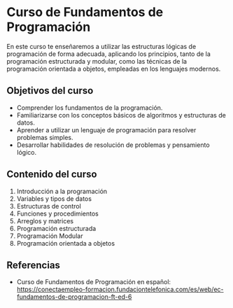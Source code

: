 # Curso de Fundamentos de Programación

En este curso te enseñaremos a utilizar las estructuras lógicas de programación de forma adecuada, aplicando los principios, tanto de la programación estructurada y modular, como las técnicas de la programación orientada a objetos, empleadas en los lenguajes modernos.

## Objetivos del curso

- Comprender los fundamentos de la programación.
- Familiarizarse con los conceptos básicos de algoritmos y estructuras de datos.
- Aprender a utilizar un lenguaje de programación para resolver problemas simples.
- Desarrollar habilidades de resolución de problemas y pensamiento lógico.

## Contenido del curso

1. Introducción a la programación
2. Variables y tipos de datos
3. Estructuras de control
4. Funciones y procedimientos
5. Arreglos y matrices
6. Programación estructurada
7. Programación Modular
8. Programación orientada a objetos

## Referencias
- Curso de Fundamentos de Programación en español: https://conectaempleo-formacion.fundaciontelefonica.com/es/web/ec-fundamentos-de-programacion-ft-ed-6